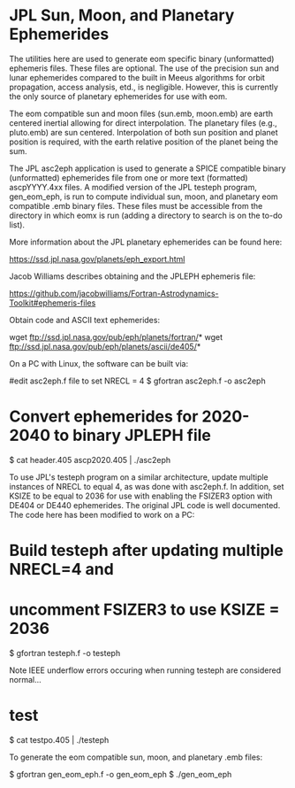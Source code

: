 JPL Sun, Moon, and Planetary Ephemerides
========================================

The utilities here are used to generate eom specific binary (unformatted)
ephemeris files.  These files are optional.  The use of the precision
sun and lunar ephemerides compared to the built in Meeus algorithms for
orbit propagation, access analysis, etd., is negligible.  However, this
is currently the only source of planetary ephemerides for use with eom.

The eom compatible sun and moon files (sun.emb, moon.emb) are earth
centered inertial allowing for direct interpolation.  The planetary
files (e.g., pluto.emb) are sun centered.  Interpolation of both sun
position and planet position is required, with the earth relative
position of the planet being the sum.

The JPL asc2eph application is used to generate a SPICE compatible
binary (unformatted) ephemerides file from one or more text (formatted)
ascpYYYY.4xx files.  A modified version of the JPL testeph program,
gen_eom_eph, is run to compute individual sun, moon, and planetary eom
compatible .emb binary files.  These files must be accessible from the
directory in which eomx is run (adding a directory to search is on the
to-do list).

More information about the JPL planetary ephemerides can be found here:

<https://ssd.jpl.nasa.gov/planets/eph_export.html>

Jacob Williams describes obtaining and the JPLEPH ephemeris file:

<https://github.com/jacobwilliams/Fortran-Astrodynamics-Toolkit#ephemeris-files>

Obtain code and ASCII text ephemerides:

wget ftp://ssd.jpl.nasa.gov/pub/eph/planets/fortran/*
wget ftp://ssd.jpl.nasa.gov/pub/eph/planets/ascii/de405/*

On a PC with Linux, the software can be built via:

  #edit asc2eph.f file to set NRECL = 4
$ gfortran asc2eph.f -o asc2eph

  # Convert ephemerides for 2020-2040 to binary JPLEPH file
$ cat header.405 ascp2020.405 | ./asc2eph

To use JPL's testeph program on a similar architecture, update
multiple instances of NRECL to equal 4, as was done with asc2eph.f.  In
addition, set KSIZE to be equal to 2036 for use with enabling the
FSIZER3 option with DE404 or DE440 ephemerides.  The original JPL code
is well documented.  The code here has been modified to work on a PC:

  # Build testeph after updating multiple NRECL=4 and
  # uncomment FSIZER3 to use KSIZE = 2036
$ gfortran testeph.f -o testeph

Note IEEE underflow errors occuring when running testeph are considered
normal...

  # test
$ cat testpo.405 | ./testeph

To generate the eom compatible sun, moon, and planetary .emb files:

$ gfortran gen_eom_eph.f -o gen_eom_eph
$ ./gen_eom_eph

